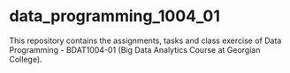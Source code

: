 # data_programming_1004_01
This repository contains the assignments, tasks and class exercise of Data Programming - BDAT1004-01 (Big Data Analytics Course at Georgian College).
